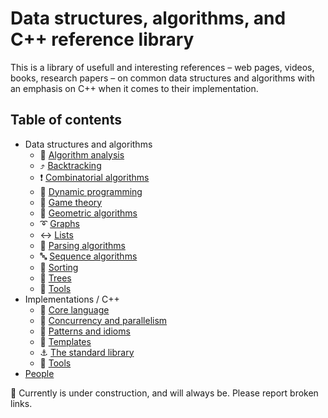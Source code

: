 # Data structures, algorithms, and C++ reference library

This is a library of usefull and interesting references &ndash; web pages, videos, books, research papers &ndash; on common data structures and algorithms with an emphasis on C++ when it comes to their implementation.

## Table of contents

* Data structures and algorithms
	* :microscope: [Algorithm analysis](data_structures_and_algorithms/algorithm_analysis.md)
	* :arrow_heading_up: [Backtracking](data_structures_and_algorithms/backtracking.md)
	* :exclamation: [Combinatorial algorithms](data_structures_and_algorithms/combinatorics.md)
	* :pushpin: [Dynamic programming](data_structures_and_algorithms/dynamic_programming.md)
	* :game_die: [Game theory](data_structures_and_algorithms/game_theory.md)
	* :triangular_ruler: [Geometric algorithms](data_structures_and_algorithms/geometric.md)
	* :curly_loop: [Graphs](data_structures_and_algorithms/graphs.md)
	* :left_right_arrow: [Lists](data_structures_and_algorithms/lists.md)
	* :symbols: [Parsing algorithms](data_structures_and_algorithms/parsing.md)
	* :abc: [Sequence algorithms](data_structures_and_algorithms/sequence.md)
	* :signal_strength: [Sorting](data_structures_and_algorithms/sorting.md)
	* :deciduous_tree: [Trees](data_structures_and_algorithms/trees.md)
	* :wrench: [Tools](data_structures_and_algorithms/tools.md)
* Implementations / C++
	* :chestnut: [Core language](cpp/core_language.md)
	* :twisted_rightwards_arrows: [Concurrency and parallelism](cpp/concurrency_and_parallelism.md)
	* :bookmark_tabs: [Patterns and idioms](cpp/patterns_and_idioms.md)
	* :white_square_button: [Templates](cpp/templates.md)
	* :anchor: [The standard library](cpp/std_library.md)
	* :wrench: [Tools](cpp/tools.md)
* [People](people.md)

<!--
* Miscellaneous funny stuff:
http://www.cs.columbia.edu/~evs/songs/
-->

:construction: Currently is under construction, and will always be. Please report broken links.

<!-- :hourglass: Optimization -->
